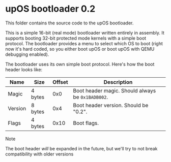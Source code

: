 # upOS bootloader 0.2
This folder contains the source code to the upOS bootloader.

This is a simple 16-bit (real mode) bootloader written entirely in assembly. It supports booting 32-bit protected mode kernels with a simple boot protocol. The bootloader provides a menu to select which OS to boot (right now it's hard coded, so you either boot upOS or boot upOS with QEMU debugging enabled).

The bootloader uses its own simple boot protocol. Here's how the boot header looks like:

| Name    | Size    | Offset | Description                                       |
|---------|---------|--------|---------------------------------------------------|
| Magic   | 4 bytes | 0x0    | Boot header magic. Should always be `0x1BADB002`. |
| Version | 8 bytes | 0x4    | Boot header version. Should be "0.2".             |
| Flags   | 4 bytes | 0x10   | Boot flags.                                       |

> [!NOTE]
> The boot header *will* be expanded in the future, but we'll try to not break compatibility with older versions
